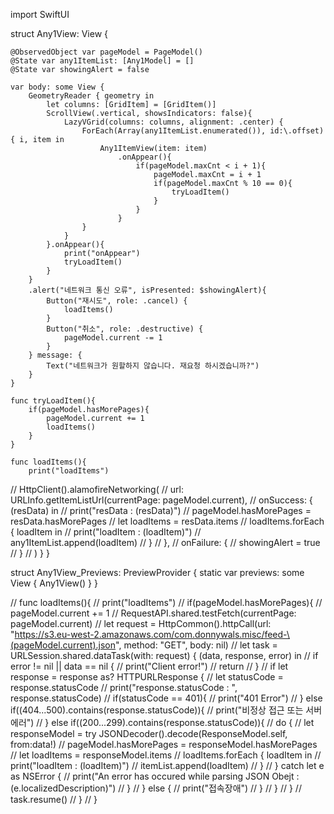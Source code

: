 import SwiftUI

struct Any1View: View {
    
    @ObservedObject var pageModel = PageModel()
    @State var any1ItemList: [Any1Model] = []
    @State var showingAlert = false
    
    var body: some View {
        GeometryReader { geometry in
            let columns: [GridItem] = [GridItem()]
            ScrollView(.vertical, showsIndicators: false){
                LazyVGrid(columns: columns, alignment: .center) {
                    ForEach(Array(any1ItemList.enumerated()), id:\.offset){ i, item in
                        Any1ItemView(item: item)
                            .onAppear(){
                                if(pageModel.maxCnt < i + 1){
                                    pageModel.maxCnt = i + 1
                                    if(pageModel.maxCnt % 10 == 0){
                                        tryLoadItem()
                                    }
                                }
                            }
                    }
                }
            }.onAppear(){
                print("onAppear")
                tryLoadItem()
            }
        }
        .alert("네트워크 통신 오류", isPresented: $showingAlert){
            Button("재시도", role: .cancel) {
                loadItems()
            }
            Button("취소", role: .destructive) {
                pageModel.current -= 1
            }
        } message: {
            Text("네트워크가 원할하지 않습니다. 재요청 하시겠습니까?")
        }
    }
    
    func tryLoadItem(){
        if(pageModel.hasMorePages){
            pageModel.current += 1
            loadItems()
        }
    }
    
    func loadItems(){
        print("loadItems")
//        HttpClient<ResAny1>().alamofireNetworking(
//            url: URLInfo.getItemListUrl(currentPage: pageModel.current),
//            onSuccess: { (resData) in
//                print("resData : \(resData)")
//                pageModel.hasMorePages = resData.hasMorePages
//                let loadItems = resData.items
//                loadItems.forEach { loadItem in
//                    print("loadItem : \(loadItem)")
//                    any1ItemList.append(loadItem)
//                }
//            },
//            onFailure: {
//                showingAlert = true
//            }
//        )
    }
}

struct Any1View_Previews: PreviewProvider {
    static var previews: some View {
        Any1View()
    }
}







//    func loadItems(){
//        print("loadItems")
//        if(pageModel.hasMorePages){
//            pageModel.current += 1
//            RequestAPI.shared.testFetch(currentPage: pageModel.current)
//            let request = HttpCommon().httpCall(url: "https://s3.eu-west-2.amazonaws.com/com.donnywals.misc/feed-\(pageModel.current).json", method: "GET", body: nil)
//            let task = URLSession.shared.dataTask(with: request) { (data, response, error) in
//                if error != nil || data == nil {
//                    print("Client error!")
//                    return
//                }
//                if let response = response as? HTTPURLResponse {
//                    let statusCode = response.statusCode
//                    print("response.statusCode : ", response.statusCode)
//                    if(statusCode == 401){
//                        print("401  Error")
//                    } else if((404...500).contains(response.statusCode)){
//                        print("비정상 접근 또는 서버 에러")
//                    } else if((200...299).contains(response.statusCode)){
//                        do {
//                            let responseModel = try JSONDecoder().decode(ResponseModel<ItemModel>.self, from:data!)
//                            pageModel.hasMorePages = responseModel.hasMorePages
//                            let loadItems = responseModel.items
//                            loadItems.forEach { loadItem in
//                                print("loadItem : \(loadItem)")
//                                itemList.append(loadItem)
//                            }
//                        } catch let e as NSError {
//                            print("An error has occured while parsing JSON Obejt : \(e.localizedDescription)")
//                        }
//                    } else {
//                        print("접속장애")
//                    }
//                }
//            }
//            task.resume()
//        }
//    }
